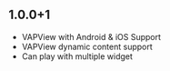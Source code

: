 ## 1.0.0+1

* VAPView with Android & iOS Support
* VAPView dynamic content support
* Can play with multiple widget
